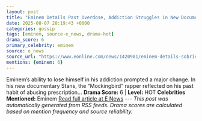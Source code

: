 ```yaml
---
layout: post
title: "Eminem Details Past Overdose, Addiction Struggles in New Documentary"
date: 2025-08-07 20:19:43 +0000
categories: gossip
tags: [eminem, source-e_news, drama-hot]
drama_score: 6
primary_celebrity: eminem
source: e_news
source_url: "https://www.eonline.com/news/1420901/eminem-details-sobriety-journey-after-drug-overdose?cmpid=rss-syndicate-genericrss-us-top_stories"
mentions: {eminem: 6}
---
```


Eminem’s ability to lose himself in his addiction prompted a major change. In his new documentary Stans, the “Mockingbird” rapper reflected on his past habit of abusing prescription... **Drama Score:** 6 | **Level:** HOT **Celebrities Mentioned:** Eminem [Read full article at E News](https://www.eonline.com/news/1420901/eminem-details-sobriety-journey-after-drug-overdose?cmpid=rss-syndicate-genericrss-us-top_stories) --- *This post was automatically generated from RSS feeds. Drama scores are calculated based on mention frequency and source reliability.*